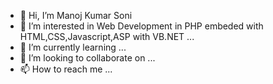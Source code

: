 - 👋 Hi, I’m Manoj Kumar Soni
- 👀 I’m interested in Web Development in PHP embeded with HTML,CSS,Javascript,ASP with VB.NET ...
- 🌱 I’m currently learning ...
- 💞️ I’m looking to collaborate on ...
- 📫 How to reach me ...

<!---
manojkrsoni/manojkrsoni is a ✨ special ✨ repository because its `README.md` (this file) appears on your GitHub profile.
You can click the Preview link to take a look at your changes.
--->
